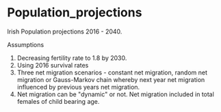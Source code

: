 # Population_projections

Irish Population projections 2016 - 2040.

Assumptions
1. Decreasing fertility rate to 1.8 by 2030.
2. Using 2016 survival rates
3. Three net migration scenarios - constant net migration, random net migration or Gauss-Markov chain whereby next year net migration influenced by previous years net migration.
4. Net migration can be "dynamic" or not. Net migration included in total females of child bearing age.
